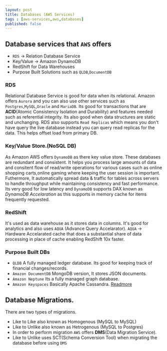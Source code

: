 ```yaml
---
layout: post
title: Databases (AWS Services)
tags : [aws-services,aws,databases]
published: false
---
```


## Database services that `AWS` offers
- `RDS` -> Relation Database Service
- Key/Value -> Amazon DynamoDB
- RedShift for Data Warehouses
- Purpose Built Solutions such as `QLDB`,`DocumentDB`

### RDS 
Relational Database Service is good for data when its relational.
Amazon offers `Aurora` and you can also use other services such as `Postgres`,`MySQL`,`Oracle` and `MariaDB`. Its good for transactions that are **ACID**(Atomic Consistency Isolation and Durability) and features needed such as referential integrity.
Its also good when data structures are static and unchanging. RDS also supports `Read Replicas` which means you don't have query the live database instead you can query read replicas for the data. This helps offset load from primary DB.

### Key/Value Store.(NoSQL DB)
As Amazon AWS offers `DynamoDB` as there key value store. These databases are redundant and consistent.
It helps you process large amounts of data and consitent flow of read/write operations for various cases such as online shopping carts,online gaming where keeping the user session is important.
Futhermore, It automatically spread data & traffic for tables across servers to handle throughput while maintaining consistency and fast performance.
Its very good for low latency and `DynamoDB` supports DAX known as _DynamoDB Accelaration_ as this supports in memory cache for items frequently requested.

### RedShift
It's used as data warehouse as it stores data in columns. It's good for analytics and also uses `AQUA` (Advance Query Accelarator).
`AQUA` -> Hardware Accelarated cache that does a substantial share of data processing in place of cache enabling RedShift 10x faster.

### Purpose Built DBs
- `QLDB` A fully managed ledger database. Its good for keeping track of financial changes/records.
- `Amazon DocumentDB` MongoDB version, It stores JSON documents.
- `Amazon Neptune` Its a fully managed graph database.
- `Amazon Keyspaces` Basically Apache Cassandra. [Readmore](https://aws.amazon.com/keyspaces/)

## Database Migrations.
There are two types of migrations.
- Like to Like also known as Homogenous (MySQL to MySQL)
- Like to Unlike also known as Hetrogenous (MySQL to Postgres)
- In order to perform migration `AWS` offers **DMS**(Data Migration Service). 
- Like to Unlike uses SCT(Schema Conversion Tool) when migrating the database before using `DMS`
